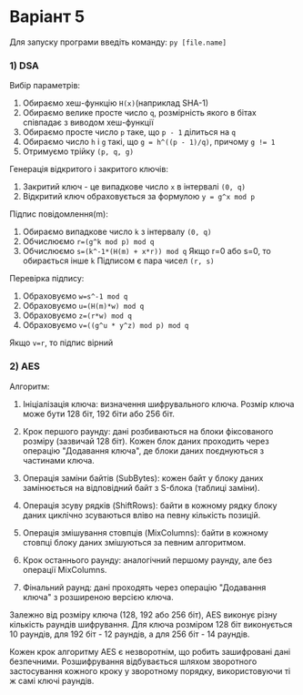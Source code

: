 # Варіант 5
Для запуску програми введіть команду: `py [file.name]`

### 1) DSA
Вибір параметрів:
1) Обираємо хеш-функцію `H(x)`(наприклад SHA-1)
2) Обираємо велике просте число `q`, розмірність якого в бітах співпадає з виводом хеш-функції
3) Обираємо просте число `p` таке, що `p - 1` ділиться на `q` 
4) Обираємо число `h` i `g` такі, що `g = h^((p - 1)/q)`, причому `g != 1`
5) Отримуємо трійку `(p, q, g)`

Генерація відкритого і закритого ключів:
1) Закритий ключ - це випадкове число `x` в інтервалі `(0, q)`
2) Відкритий ключ обраховується за формулою `y = g^x mod p`

Підпис повідомлення(m):
1) Обираємо випадкове число `k` з інтервалу `(0, q)`
2) Обчислюємо `r=(g^k mod p) mod q`
3) Обчислюємо `s=(k^-1*(H(m) + x*r)) mod q`
Якщо r=0 або s=0, то обирається інше `k`
Підписом є пара чисел `(r, s)`

Перевірка підпису:
1) Обраховуємо `w=s^-1 mod q`
2) Обраховуємо `u=(H(m)*w) mod q`
3) Обраховуємо `z=(r*w) mod q`
4) Обраховуємо `v=((g^u * y^z) mod p) mod q`

Якщо `v=r`, то підпис вірний


### 2) AES
Алгоритм:

1) Ініціалізація ключа: визначення шифрувального ключа. Розмір ключа може бути 128 біт, 192 біти або 256 біт.

2) Крок першого раунду: дані розбиваються на блоки фіксованого розміру (зазвичай 128 біт). Кожен блок даних проходить через операцію "Додавання ключа", де блоки даних поєднуються з частинами ключа.

3) Операція заміни байтів (SubBytes): кожен байт у блоку даних замінюється на відповідний байт з S-блока (таблиці заміни).

4) Операція зсуву рядків (ShiftRows): байти в кожному рядку блоку даних циклічно зсуваються вліво на певну кількість позицій.

5) Операція змішування стовпців (MixColumns): байти в кожному стовпці блоку даних змішуються за певним алгоритмом.

6) Крок останнього раунду: аналогічний першому раунду, але без операції MixColumns.

7) Фінальний раунд: дані проходять через операцію "Додавання ключа" з розширеною версією ключа.

Залежно від розміру ключа (128, 192 або 256 біт), AES виконує різну кількість раундів шифрування. Для ключа розміром 128 біт виконується 10 раундів, для 192 біт - 12 раундів, а для 256 біт - 14 раундів.

Кожен крок алгоритму AES є незворотнім, що робить зашифровані дані безпечними. Розшифрування відбувається шляхом зворотного застосування кожного кроку у зворотному порядку, використовуючи ті ж самі ключі раундів.